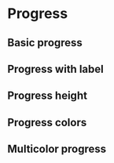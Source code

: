 # Progress

## Basic progress

<code-preview>
  <template>
    <div class="flex w-full h-4 my-3 overflow-hidden text-xs text-center text-white bg-gray-200 rounded">
      <div class="bg-blue-600" role="progressbar" aria-valuenow="0" aria-valuemin="0" aria-valuemax="100"></div>
    </div>
    <div class="flex w-full h-4 my-3 overflow-hidden text-xs text-center text-white bg-gray-200 rounded">
      <div class="bg-blue-600" role="progressbar" style="width: 25%" aria-valuenow="25" aria-valuemin="0" aria-valuemax="100"></div>
    </div>
    <div class="flex w-full h-4 my-3 overflow-hidden text-xs text-center text-white bg-gray-200 rounded">
      <div class="bg-blue-600" role="progressbar" style="width: 50%" aria-valuenow="50" aria-valuemin="0" aria-valuemax="100"></div>
    </div>
    <div class="flex w-full h-4 my-3 overflow-hidden text-xs text-center text-white bg-gray-200 rounded">
      <div class="bg-blue-600" role="progressbar" style="width: 75%" aria-valuenow="75" aria-valuemin="0" aria-valuemax="100"></div>
    </div>
    <div class="flex w-full h-4 my-3 overflow-hidden text-xs text-center text-white bg-gray-200 rounded">
      <div class="bg-blue-600" role="progressbar" style="width: 100%" aria-valuenow="100" aria-valuemin="0" aria-valuemax="100"></div>
    </div>
  </template>
</code-preview>

## Progress with label

<code-preview>
  <template>
    <div class="flex w-full h-4 my-3 overflow-hidden text-xs text-center text-white bg-gray-200 rounded">
      <div class="bg-blue-600" role="progressbar" style="width: 50%" aria-valuenow="50" aria-valuemin="0" aria-valuemax="100">50%</div>
    </div>
  </template>
</code-preview>

## Progress height

<code-preview>
  <template>
    <div class="flex w-full h-1 my-3 overflow-hidden text-xs text-center text-white bg-gray-200 rounded">
      <div class="bg-blue-600" role="progressbar" style="width: 50%" aria-valuenow="50" aria-valuemin="0" aria-valuemax="100"></div>
    </div>
    <div class="flex w-full h-2 my-3 overflow-hidden text-xs text-center text-white bg-gray-200 rounded">
      <div class="bg-blue-600" role="progressbar" style="width: 50%" aria-valuenow="50" aria-valuemin="0" aria-valuemax="100"></div>
    </div>
    <div class="flex w-full h-2 my-3 overflow-hidden text-xs text-center text-white bg-gray-200 rounded">
      <div class="bg-blue-600" role="progressbar" style="width: 50%" aria-valuenow="50" aria-valuemin="0" aria-valuemax="100"></div>
    </div>
    <div class="flex w-full h-4 my-3 overflow-hidden text-xs text-center text-white bg-gray-200 rounded">
      <div class="bg-blue-600" role="progressbar" style="width: 50%" aria-valuenow="50" aria-valuemin="0" aria-valuemax="100"></div>
    </div>
  </template>
</code-preview>

## Progress colors

<code-preview>
  <template>
    <div class="flex w-full h-4 my-3 overflow-hidden text-xs text-center text-white bg-gray-200 rounded">
      <div class="bg-green-500" role="progressbar" style="width: 25%" aria-valuenow="25" aria-valuemin="0" aria-valuemax="100"></div>
    </div>
    <div class="flex w-full h-4 my-3 overflow-hidden text-xs text-center text-white bg-gray-200 rounded">
      <div class="bg-blue-600" role="progressbar" style="width: 50%" aria-valuenow="50" aria-valuemin="0" aria-valuemax="100"></div>
    </div>
    <div class="flex w-full h-4 my-3 overflow-hidden text-xs text-center text-white bg-gray-200 rounded">
      <div class="bg-yellow-500" role="progressbar" style="width: 75%" aria-valuenow="75" aria-valuemin="0" aria-valuemax="100"></div>
    </div>
    <div class="flex w-full h-4 my-3 overflow-hidden text-xs text-center text-white bg-gray-200 rounded">
      <div class="bg-red-600" role="progressbar" style="width: 100%" aria-valuenow="100" aria-valuemin="0" aria-valuemax="100"></div>
    </div>
  </template>
</code-preview>

## Multicolor progress

<code-preview>
  <template>
    <div class="flex w-full h-4 my-3 overflow-hidden text-xs text-center text-white bg-gray-200 rounded">
      <div class="bg-green-500" role="progressbar" style="width: 25%" aria-valuenow="25" aria-valuemin="0" aria-valuemax="100"></div>
      <div class="bg-blue-600" role="progressbar" style="width: 25%" aria-valuenow="50" aria-valuemin="0" aria-valuemax="100"></div>
      <div class="bg-yellow-500" role="progressbar" style="width: 25%" aria-valuenow="75" aria-valuemin="0" aria-valuemax="100"></div>
      <div class="bg-red-600" role="progressbar" style="width: 25%" aria-valuenow="100" aria-valuemin="0" aria-valuemax="100"></div>
    </div>
  </template>
</code-preview>